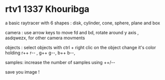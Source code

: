# rtv1 1337 Khouribga
a basic raytracer with 6 shapes : disk, cylinder, cone, sphere, plane and box

camera : use arrow keys to move fd and bd, rotate around y axis , asdqwezx, for other camera movments

objects : select objects with ctrl + right clic on the object change it's color holding r++ r-- , g++ g--, b++ b--,

samples: increase the number of samples using ++/--

save you image !
